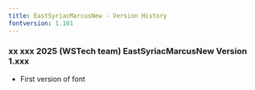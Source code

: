 ```yaml
---
title: EastSyriacMarcusNew - Version History
fontversion: 1.101
---
```


### xx xxx 2025 (WSTech team) EastSyriacMarcusNew Version 1.xxx
- First version of font

